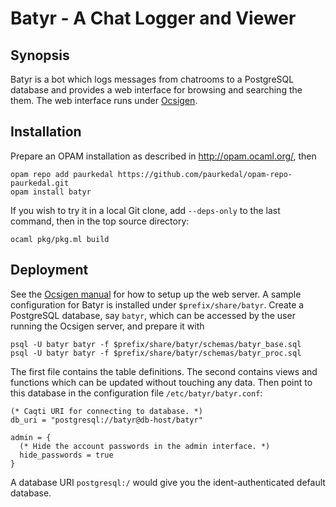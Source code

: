 # Batyr - A Chat Logger and Viewer


## Synopsis

Batyr is a bot which logs messages from chatrooms to a PostgreSQL database
and provides a web interface for browsing and searching the them.  The web
interface runs under [Ocsigen][ocsigen].


## Installation

Prepare an OPAM installation as described in http://opam.ocaml.org/, then

    opam repo add paurkedal https://github.com/paurkedal/opam-repo-paurkedal.git
    opam install batyr

If you wish to try it in a local Git clone, add `--deps-only` to the last
command, then in the top source directory:

    ocaml pkg/pkg.ml build


## Deployment

See the [Ocsigen manual][ocsigen] for how to setup up the web server.  A
sample configuration for Batyr is installed under `$prefix/share/batyr`.
Create a PostgreSQL database, say `batyr`, which can be accessed by the user
running the Ocsigen server, and prepare it with

    psql -U batyr batyr -f $prefix/share/batyr/schemas/batyr_base.sql
    psql -U batyr batyr -f $prefix/share/batyr/schemas/batyr_proc.sql

The first file contains the table definitions.  The second contains views
and functions which can be updated without touching any data.  Then point to
this database in the configuration file `/etc/batyr/batyr.conf`:
```
(* Caqti URI for connecting to database. *)
db_uri = "postgresql://batyr@db-host/batyr"

admin = {
  (* Hide the account passwords in the admin interface. *)
  hide_passwords = true
}
```
A database URI `postgresql:/` would give you the ident-authenticated default
database.

[ocsigen]: http://ocsigen.org/ocsigenserver/
[pgenv]: http://www.postgresql.org/docs/9.3/interactive/libpq-envars.html

